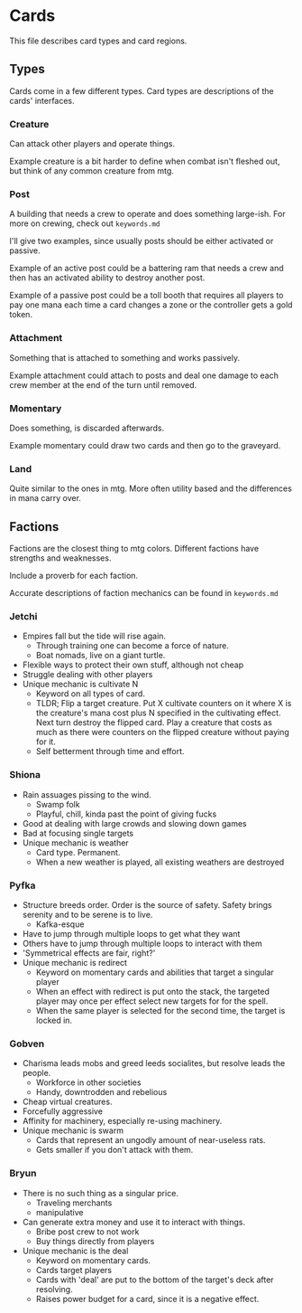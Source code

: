 # Cards

This file describes card types and card regions.

## Types

Cards come in a few different types. Card types are descriptions of the cards' interfaces.

### Creature

Can attack other players and operate things.

Example creature is a bit harder to define when combat isn't fleshed out, but think of any common creature from mtg.

### Post

A building that needs a crew to operate and does something large-ish. For more on crewing, check out `keywords.md`

I'll give two examples, since usually posts should be either activated or passive.

Example of an active post could be a battering ram that needs a crew and then has an activated ability to destroy another post.

Example of a passive post could be a toll booth that requires all players to pay one mana each time a card changes a zone or the controller gets a gold token.

### Attachment

Something that is attached to something and works passively.

Example attachment could attach to posts and deal one damage to each crew member at the end of the turn until removed.

### Momentary

Does something, is discarded afterwards.

Example momentary could draw two cards and then go to the graveyard.

### Land

Quite similar to the ones in mtg. More often utility based and the differences in mana carry over.

## Factions

Factions are the closest thing to mtg colors. Different factions have strengths and weaknesses. 

Include a proverb for each faction.

Accurate descriptions of faction mechanics can be found in `keywords.md`

### Jetchi

* Empires fall but the tide will rise again.
	* Through training one can become a force of nature.
	* Boat nomads, live on a giant turtle.
* Flexible ways to protect their own stuff, although not cheap
* Struggle dealing with other players
* Unique mechanic is cultivate N
	* Keyword on all types of card.
	* TLDR; Flip a target creature. Put X cultivate counters on it where X is the creature's mana cost plus N specified in the cultivating effect. Next turn destroy the flipped card. Play a creature that costs as much as there were counters on the flipped creature without paying for it.
	* Self betterment through time and effort.

### Shiona

* Rain assuages pissing to the wind.
	* Swamp folk
	* Playful, chill, kinda past the point of giving fucks
* Good at dealing with large crowds and slowing down games
* Bad at focusing single targets
* Unique mechanic is weather
	* Card type. Permanent.
	* When a new weather is played, all existing weathers are destroyed

### Pyfka

* Structure breeds order. Order is the source of safety. Safety brings serenity and to be serene is to live.
	* Kafka-esque
* Have to jump through multiple loops to get what they want
* Others have to jump through multiple loops to interact with them
* 'Symmetrical effects are fair, right?'
* Unique mechanic is redirect
	* Keyword on momentary cards and abilities that target a singular player
	* When an effect with redirect is put onto the stack, the targeted player may once per effect select new targets for for the spell.
	* When the same player is selected for the second time, the target is locked in.

### Gobven

* Charisma leads mobs and greed leeds socialites, but resolve leads the people.
	* Workforce in other societies
	* Handy, downtrodden and rebelious
* Cheap virtual creatures.
* Forcefully aggressive
* Affinity for machinery, especially re-using machinery.
* Unique mechanic is swarm 
	* Cards that represent an ungodly amount of near-useless rats. 
	* Gets smaller if you don't attack with them.

### Bryun

* There is no such thing as a singular price.
	* Traveling merchants
	* manipulative
* Can generate extra money and use it to interact with things.
	* Bribe post crew to not work
	* Buy things directly from players
* Unique mechanic is the deal
	* Keyword on momentary cards.
	* Cards target players
	* Cards with 'deal' are put to the bottom of the target's deck after resolving.
	* Raises power budget for a card, since it is a negative effect.

